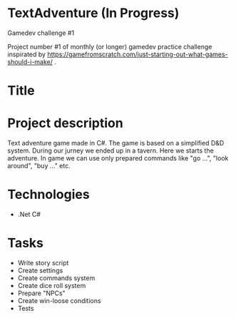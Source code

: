 # TextAdventure (In Progress)
 Gamedev challenge #1

Project number #1 of monthly (or longer) gamedev practice challenge inspirated by https://gamefromscratch.com/just-starting-out-what-games-should-i-make/ .

# Title


# Project description
Text adventure game made in C#. The game is based on a simplified D&D system. During our jurney we ended up in a tavern. Here we starts the adventure. In game we can use only prepared commands like "go ...", "look around", "buy ..." etc.

# Technologies
 - .Net C#

# Tasks
 - Write story script
 - Create settings
 - Create commands system
 - Create dice roll system
 - Prepare "NPCs"
 - Create win-loose conditions
 - Tests
